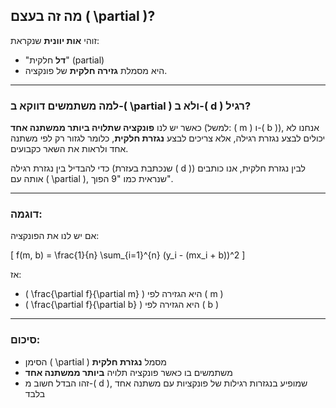 ## מה זה בעצם \( \partial \)?

זוהי **אות יוונית** שנקראת:

- "**דל** חלקית" (partial)
- היא מסמלת **גזירה חלקית** של פונקציה.

---

### למה משתמשים דווקא ב-\( \partial \) ולא ב-\( d \) רגיל?

כאשר יש לנו **פונקציה שתלויה ביותר ממשתנה אחד** (למשל: \( m \) ו-\( b \)), אנחנו לא יכולים לבצע נגזרת רגילה, אלא צריכים לבצע **נגזרת חלקית**, כלומר לגזור רק לפי משתנה אחד ולראות את השאר כקבועים.

כדי להבדיל בין נגזרת רגילה (שנכתבת בעזרת \( d \)) לבין נגזרת חלקית, אנו כותבים אותה עם \( \partial \), שנראית כמו "9 הפוך".

---

### דוגמה:

אם יש לנו את הפונקציה:

\[
f(m, b) = \frac{1}{n} \sum_{i=1}^{n} (y_i - (mx_i + b))^2
\]

אז:

- \( \frac{\partial f}{\partial m} \) היא הגזירה לפי \( m \)
- \( \frac{\partial f}{\partial b} \) היא הגזירה לפי \( b \)

---

### סיכום:

- הסימן \( \partial \) מסמל **נגזרת חלקית**
- משתמשים בו כאשר פונקציה תלויה **ביותר ממשתנה אחד**
- זהו הבדל חשוב מ-\( d \), שמופיע בנגזרות רגילות של פונקציות עם משתנה אחד בלבד

